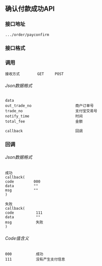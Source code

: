 ## 确认付款成功API ##
### 接口地址


```
.../order/payconfirm
```

### 接口格式

### 调用 

```
接收方式        GET     POST
```

###### Json数据格式
```
data
out_trade_no                    商户订单号
trade_no                        支付宝交易号
notify_time                     时间  
total_fee                       金额

callback                        回调
```

### 回调
###### Json数据格式

```
成功
callback(
code         000
data         ""
msg          ""
)
```

```
失败
callback(
code          111
data          ""
msg           失败
)
```
###### Code值含义

```
000           成功
111           没有产生支付信息

```
